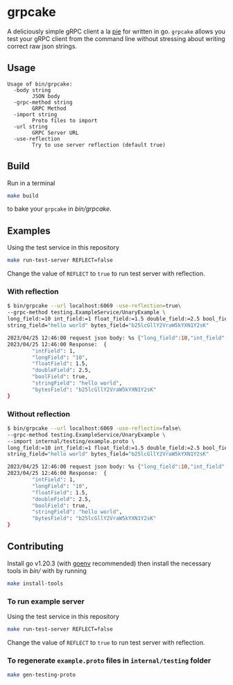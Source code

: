 # grpcake

A deliciously simple gRPC client a la [pie](https://github.com/httpie/httpie) for written in go.
`grpcake` allows you test your gRPC client from the command line without stressing about writing 
correct raw json strings.

## Usage 

```
Usage of bin/grpcake:
  -body string
        JSON body
  -grpc-method string
        GRPC Method
  -import string
        Proto files to import
  -url string
        GRPC Server URL
  -use-reflection
        Try to use server reflection (default true)
```

## Build

Run in a terminal

``` sh
make build
```
to bake your `grpcake` in _bin/grpcake_.

## Examples

Using the test service in this repository

```sh
make run-test-server REFLECT=false
```

Change the value of `REFLECT` to `true` to run test server with reflection.

### With reflection

```sh
$ bin/grpcake --url localhost:6069 -use-reflection=true\
--grpc-method testing.ExampleService/UnaryExample \
long_field:=10 int_field:=1 float_field:=1.5 double_field:=2.5 bool_field:=true \
string_field="hello world" bytes_field="b25lcGllY2VraW5kYXN1Y2sK"

2023/04/25 12:46:00 request json body: %s {"long_field":10,"int_field":1,"float_field":1.5,"double_field":2.5,"bool_field":true,"string_field":"hello world","bytes_field":"b25lcGllY2VraW5kYXN1Y2sK"}
2023/04/25 12:46:00 Response:  {
        "intField": 1,
        "longField": "10",
        "floatField": 1.5,
        "doubleField": 2.5,
        "boolField": true,
        "stringField": "hello world",
        "bytesField": "b25lcGllY2VraW5kYXN1Y2sK"
}
```

### Without reflection
```sh
$ bin/grpcake --url localhost:6069 -use-reflectin=false\
--grpc-method testing.ExampleService/UnaryExample \
--import internal/testing/example.proto \
long_field:=10 int_field:=1 float_field:=1.5 double_field:=2.5 bool_field:=true \
string_field="hello world" bytes_field="b25lcGllY2VraW5kYXN1Y2sK"

2023/04/25 12:46:00 request json body: %s {"long_field":10,"int_field":1,"float_field":1.5,"double_field":2.5,"bool_field":true,"string_field":"hello world","bytes_field":"b25lcGllY2VraW5kYXN1Y2sK"}
2023/04/25 12:46:00 Response:  {
        "intField": 1,
        "longField": "10",
        "floatField": 1.5,
        "doubleField": 2.5,
        "boolField": true,
        "stringField": "hello world",
        "bytesField": "b25lcGllY2VraW5kYXN1Y2sK"
}
```

## Contributing

Install go v1.20.3 (with [goenv](https://github.com/syndbg/goenv) recommended) then
install the necessary tools in _bin/_ with by running

```sh
make install-tools
```

### To run example server

Using the test service in this repository
```sh
make run-test-server REFLECT=false
```
Change the value of `REFLECT` to `true` to run test server with reflection.

### To regenerate `example.proto` files in `internal/testing` folder

 ```sh
 make gen-testing-proto
 ```
